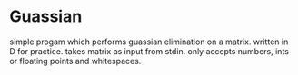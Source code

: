 # Guassian
simple progam which performs guassian elimination on a matrix.  written in D for practice.
takes matrix as input from stdin.  only accepts numbers, ints or floating points and whitespaces. 
